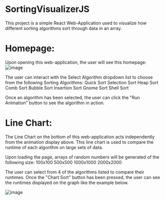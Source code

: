 
# SortingVisualizerJS

This project is a simple React Web-Application used to visualize how different sorting algorithms sort through data in an array.


# Homepage:

Upon opening this web-application, the user will see this homepage:
![image](https://user-images.githubusercontent.com/13879568/201383533-bf4d438c-5f16-4e1d-a8bd-2ec7b1e21052.png)

The user can interact with the Select Algorithm dropdown list to choose from the following Sorting Algorithms:
Quick Sort
Selection Sort
Heap Sort
Comb Sort
Bubble Sort
Insertion Sort
Gnome Sort
Shell Sort

Once an algorithm has been selected, the user can click the "Run Animation" button to see the algorithm in action.


# Line Chart:

The Line Chart on the bottom of this web-application acts independently from the animation display above. This line chart is used to compare the runtime of each algorithm on large sets of data.

Upon loading the page, arrays of random numbers will be generated of the following size:
100x100
500x500
1000x1000
2000x2000

The user can select from 4 of the algorithms listed to compare their runtimes.
Once the "Chart Sort" button has been pressed, the user can see the runtimes displayed on the graph like the example below.


![image](https://user-images.githubusercontent.com/13879568/201384407-2c932a44-e6a4-48c8-bcc8-bb8a78d3d169.png)


